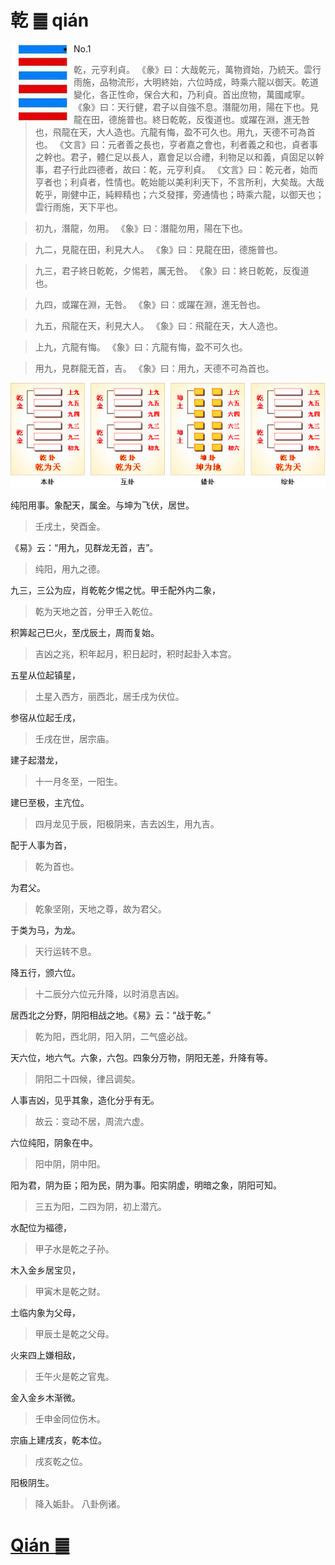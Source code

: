 # 乾 ䷀ qián

<img src="shapes/01.10.png" width="101" alt="乾" align="left">

- No.1

> 乾，元亨利貞。
>《彖》曰：大哉乾元，萬物資始，乃統天。雲行雨施，品物流形，大明終始，六位時成，時乘六龍以御天。乾道變化，各正性命，保合大和，乃利貞。首出庶物，萬國咸寧。
>《象》曰：天行健，君子以自強不息。潛龍勿用，陽在下也。見龍在田，德施普也。終日乾乾，反復道也。或躍在淵，進无咎也，飛龍在天，大人造也。亢龍有悔，盈不可久也。用九，天德不可為首也。
>《文言》曰：元者善之長也，亨者嘉之會也，利者義之和也，貞者事之幹也。君子，體仁足以長人，嘉會足以合禮，利物足以和義，貞固足以幹事，君子行此四德者，故曰：乾，元亨利貞。
>《文言》曰：乾元者，始而亨者也；利貞者，性情也。乾始能以美利利天下，不言所利，大矣哉。大哉乾乎，剛健中正，純粹精也；六爻發揮，旁通情也；時乘六龍，以御天也；雲行雨施，天下平也。

> 初九，潛龍，勿用。
>《象》曰：潛龍勿用，陽在下也。

> 九二，見龍在田，利見大人。
>《象》曰：見龍在田，德施普也。

> 九三，君子終日乾乾，夕惕若，厲无咎。
>《象》曰：終日乾乾，反復道也。

> 九四，或躍在淵，无咎。
>《象》曰：或躍在淵，進无咎也。

> 九五，飛龍在天，利見大人。
>《象》曰：飛龍在天，大人造也。

> 上九，亢龍有悔。
>《象》曰：亢龍有悔，盈不可久也。

> 用九，見群龍无首，吉。
>《象》曰：用九，天德不可為首也。

<img src="shapes/01.11.png">

纯阳用事。象配天，属金。与坤为飞伏，居世。
> 壬戌土，癸酉金。

《易》云：“用九，见群龙无首，吉”。
> 纯阳，用九之德。

九三，三公为应，肖乾乾夕惕之忧。甲壬配外内二象，
> 乾为天地之首，分甲壬入乾位。

积筭起己巳火，至戊辰土，周而复始。
> 吉凶之兆，积年起月，积日起时，积时起卦入本宫。

五星从位起镇星，
> 土星入西方，丽西北，居壬戌为伏位。

参宿从位起壬戌，
> 壬戌在世，居宗庙。

建子起潜龙，
> 十一月冬至，一阳生。

建巳至极，主亢位。
> 四月龙见于辰，阳极阴来，吉去凶生，用九吉。 

配于人事为首，
> 乾为首也。

为君父。
> 乾象坚刚，天地之尊，故为君父。

于类为马，为龙。
> 天行运转不息。

降五行，颁六位。
> 十二辰分六位元升降，以时消息吉凶。

居西北之分野，阴阳相战之地。《易》云：“战于乾。”
> 乾为阳，西北阴，阳入阴，二气盛必战。

天六位，地六气。六象，六包。四象分万物，阴阳无差，升降有等。
> 阴阳二十四候，律吕调矣。

人事吉凶，见乎其象，造化分乎有无。
> 故云：变动不居，周流六虚。 

六位纯阳，阴象在中。
> 阳中阴，阴中阳。

阳为君，阴为臣；阳为民，阴为事。阳实阴虚，明暗之象，阴阳可知。
> 三五为阳，二四为阴，初上潜亢。

水配位为褔德，
> 甲子水是乾之子孙。

木入金乡居宝贝，
> 甲寅木是乾之财。

土临内象为父母，
> 甲辰土是乾之父母。

火来四上嫌相敌，
> 壬午火是乾之官鬼。

金入金乡木渐微。
> 壬申金同位伤木。 

宗庙上建戌亥，乾本位。
> 戌亥乾之位。

阳极阴生。
> 降入姤卦。
八卦例诸。

# [Qián ䷀](e4b9beqian.md)
